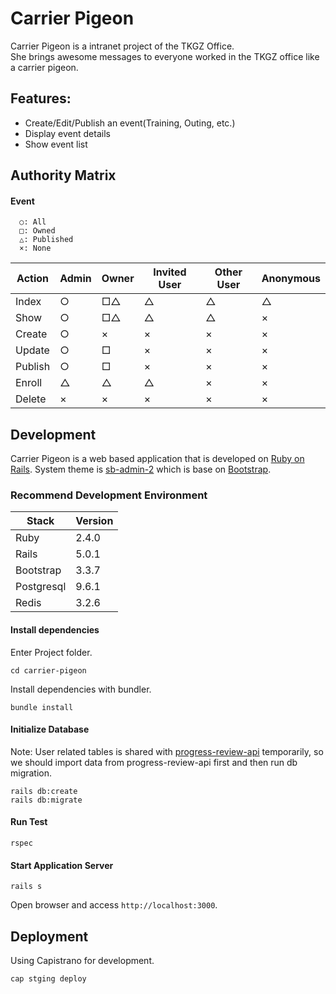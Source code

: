 # Carrier Pigeon

Carrier Pigeon is a intranet project of the TKGZ Office.  
She brings awesome messages to everyone worked in the TKGZ office like a carrier pigeon.  

## Features:

* Create/Edit/Publish an event(Training, Outing, etc.)
* Display event details
* Show event list

## Authority Matrix

#### Event

```
  ○: All
  □: Owned
  △: Published
  ×: None
```

| Action | Admin | Owner | Invited User | Other User | Anonymous |
| --- | --- | --- | --- | --- | --- |
| Index| ○ | □△ | △ | △ | △ |
| Show | ○ | □△ | △ | △ | × |
| Create | ○ | × | × | × | ×|
| Update | ○ | □ | × | × | ×|
| Publish | ○ | □ | × | × | ×|
| Enroll | △ | △ | △ | × | ×|
| Delete | × | × | × | × | ×|


## Development

Carrier Pigeon is a web based application that is developed on [Ruby on Rails](https://github.com/rails/rails).
System theme is [sb-admin-2](https://github.com/BlackrockDigital/startbootstrap-sb-admin-2) which is base on [Bootstrap](http://getbootstrap.com/).

### Recommend Development Environment

| Stack | Version |
| -------- | ------- |
| Ruby| 2.4.0 |
| Rails| 5.0.1 |
| Bootstrap| 3.3.7 |
| Postgresql| 9.6.1 |
| Redis| 3.2.6 |

#### Install dependencies

Enter Project folder.

    cd carrier-pigeon

Install dependencies with bundler.

    bundle install

#### Initialize Database

Note: User related tables is shared with [progress-review-api](https://git.xogrp.com/GZ-Odyssey/progress-review-api) temporarily, so we should import data from progress-review-api first and then run db migration.

    rails db:create
    rails db:migrate

#### Run Test

    rspec

#### Start Application Server

    rails s

Open browser and access `http://localhost:3000`.

## Deployment

Using Capistrano for development.

    cap stging deploy
